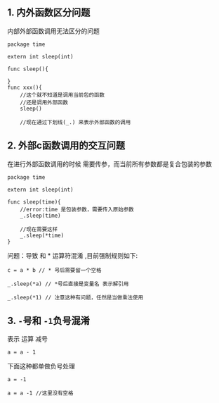 ## 1. 内外函数区分问题
内部外部函数调用无法区分的问题
```asciidoc
package time

extern int sleep(int)

func sleep(){

}
func xxx(){
    //这个就不知道是调用当前包的函数
    //还是调用外部函数
    sleep()
    
    //现在通过下划线(_.) 来表示外部函数的调用

```
## 2. 外部c函数调用的交互问题
在进行外部函数调用的时候 需要传参，而当前所有参数都是复合包装的参数
```asciidoc
package time

extern int sleep(int)

func sleep(time){
    //error:time 是包装参数，需要传入原始参数
    _.sleep(time)
    
    //现在需要这样
    _.sleep(*time)
}

```
问题：导致 和 * 运算符混淆 ,目前强制规则如下:
```asciidoc
c = a * b // * 号后需要留一个空格

_.sleep(*a) // *号后直接是变量名 表示解引用

_.sleep(*1) // 注意这种有问题，任然是当做乘法使用

```

## 3. `-`号和 `-1`负号混淆
表示 运算 减号
```asciidoc
a = a - 1
```

下面这种都单做负号处理
```asciidoc
a = -1

a = a -1 //这里没有空格

```
